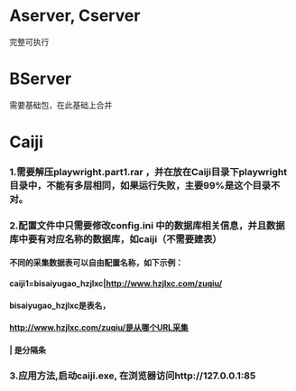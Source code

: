 
# Aserver, Cserver
完整可执行

# BServer
需要基础包，在此基础上合并

# Caiji
### 1.需要解压playwright.part1.rar ，并在放在Caiji目录下playwright目录中，不能有多层相同，如果运行失败，主要99%是这个目录不对。
### 2.配置文件中只需要修改config.ini 中的数据库相关信息，并且数据库中要有对应名称的数据库，如caiji（不需要建表）
#### 不同的采集数据表可以自由配置名称，如下示例：
#### caiji1=bisaiyugao_hzjlxc|http://www.hzjlxc.com/zuqiu/
#### bisaiyugao_hzjlxc是表名，
#### http://www.hzjlxc.com/zuqiu/是从哪个URL采集
#### | 是分隔条
### 3.应用方法,启动caiji.exe, 在浏览器访问http://127.0.0.1:85
##### 
